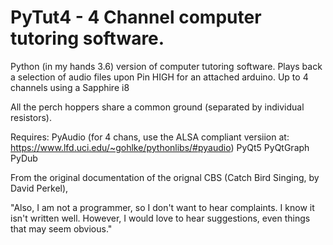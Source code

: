 # PyTut4 - 4 Channel computer tutoring software. 



Python (in my hands 3.6) version of computer tutoring software. Plays back a selection of audio files upon Pin HIGH for an attached arduino. Up to 4 channels using a Sapphire i8

All the perch hoppers share a common ground (separated by individual resistors).

Requires: 
PyAudio (for 4 chans, use the ALSA compliant versiion at: https://www.lfd.uci.edu/~gohlke/pythonlibs/#pyaudio)
PyQt5
PyQtGraph
PyDub



From the original documentation of the orignal CBS (Catch Bird Singing, by David Perkel), 

"Also, I am not a programmer, so I don't want to hear complaints.  I know it
isn't written well.  However, I would love to hear suggestions, even things
that may seem obvious."
